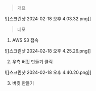 > 개요

![[스크린샷 2024-02-18 오후 4.03.32.png]]

> 데모

1. AWS S3 접속

![[스크린샷 2024-02-18 오후 4.25.26.png]]

2. 우측 버킷 만들기 클릭

![[스크린샷 2024-02-18 오후 4.40.20.png]]

3. 버킷 만들기

